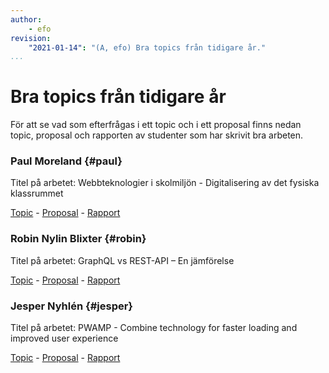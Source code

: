 ```yaml
---
author:
    - efo
revision:
    "2021-01-14": "(A, efo) Bra topics från tidigare år."
...
```

Bra topics från tidigare år
==================================

För att se vad som efterfrågas i ett topic och i ett proposal finns nedan topic, proposal och rapporten av studenter som har skrivit bra arbeten.

### Paul Moreland {#paul}

Titel på arbetet: Webbteknologier i skolmiljön - Digitalisering av det fysiska klassrummet

[Topic](article/exjobb/pamo18_topic.pdf) - [Proposal](article/exjobb/pamo18_proposal.pdf) - [Rapport](http://urn.kb.se/resolve?urn=urn:nbn:se:bth-19868)



### Robin Nylin Blixter {#robin}

Titel på arbetet: GraphQL vs REST-API – En jämförelse

[Topic](article/exjobb/rony18_topic.pdf) - [Proposal](article/exjobb/rony18_proposal.pdf) - [Rapport](article/exjobb/rony18_report.pdf)



### Jesper Nyhlén {#jesper}

Titel på arbetet: PWAMP - Combine technology for faster loading and improved user experience

[Topic](article/exjobb/jeny18_topic.pdf) - [Proposal](article/exjobb/jeny18_proposal.pdf) - [Rapport](http://urn.kb.se/resolve?urn=urn:nbn:se:bth-19624)
